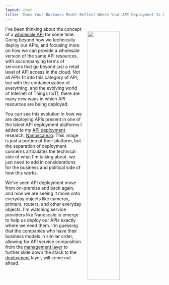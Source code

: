 ```yaml
---
layout: post
title: 'Does Your Business Model Reflect Where Your API Deployment Is Going?'
---
```

<p><a href="http://www.nanoscale.io/platform/"><img style="padding: 15px;" src="http://kinlane-productions.s3.amazonaws.com/api_evangelist_site/blog/platform_%E2%80%93_nanoscale_io.png" alt="" width="45%" align="right" /></a></p>
<p>I've been thinking about the concept of a <a href="http://apievangelist.com/2014/01/09/is-your-api-ready-for-wholesale/">wholesale API</a> for some time. Going beyond how we technically deploy our APIs, and focusing more on how we can provide a wholesale version of the same API resources, with accompanying terms of services that go beyond just a retail level of API access in the cloud. Not all APIs fit into this category of API, but with the containerization of everything, and the evolving world of Internet of Things (IoT), there are many new ways in which API resources are being deployed.</p>
<p>You can see this evolution in how we are deploying APIs present in one of the latest API deployment platforms I added to my <a href="http://deployment.apievangelist.com">API deployment</a> research, <a href="http://www.nanoscale.io/platform/">Nanoscale.io</a>. This image is just a portion of their platform, but the separation of deployment concerns articulates the technical side of what I'm talking about, we just need to add in considerations for the business and political side of how this works.</p>
<p>We've seen API deployment move from on-premise and back again, and now we are seeing it move onto everyday objects like cameras, printers, routers, and other everyday objects. I'm watching service providers like Nanoscale.io emerge to help us deploy our APIs exactly where we need them. I'm guessing that the companies who have their business models in similar order, allowing for API service composition from the <a href="http://management.apievangelist.com/">management layer</a> to further slide down the stack to the <a href="http://deployment.apievangelist.com">deployment</a> layer, will come out ahead.</p>